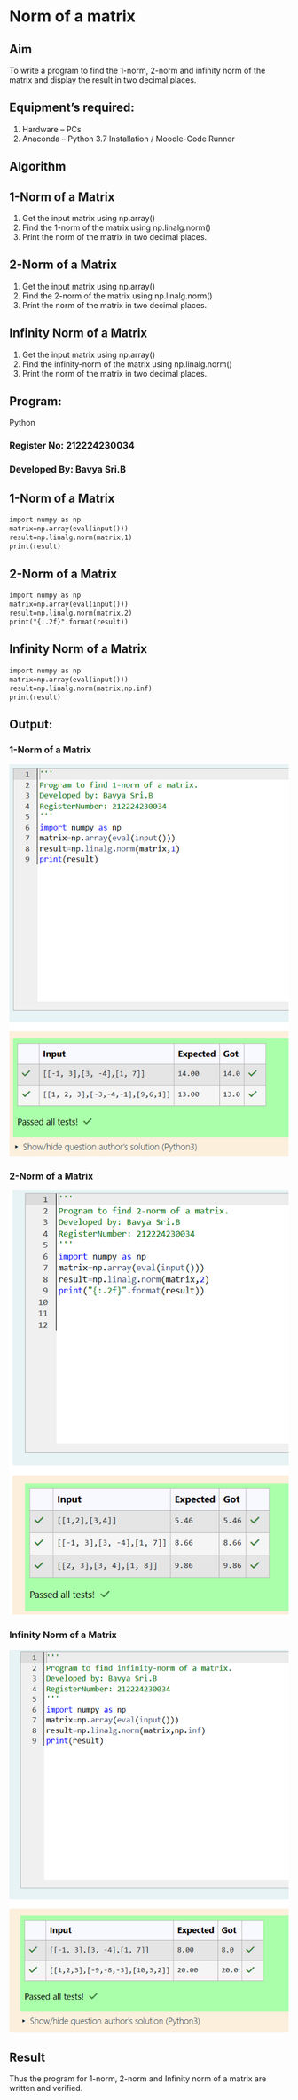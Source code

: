 # Norm of a matrix
## Aim
To write a program to find the 1-norm, 2-norm and infinity norm of the matrix and display the result in two decimal places.
## Equipment’s required:
1.	Hardware – PCs
2.	Anaconda – Python 3.7 Installation / Moodle-Code Runner
## Algorithm
## 1-Norm of a Matrix
1. Get the input matrix using np.array()   
2. Find the 1-norm of the matrix using np.linalg.norm()
3. Print the norm of the matrix in two decimal places.

## 2-Norm of a Matrix
1. Get the input matrix using np.array()   
2. Find the 2-norm of the matrix using np.linalg.norm()
3. Print the norm of the matrix in two decimal places.

## Infinity Norm of a Matrix
1. Get the input matrix using np.array()   
2. Find the infinity-norm of the matrix using np.linalg.norm()
3. Print the norm of the matrix in two decimal places.

 
## Program:
Python
### Register No: 212224230034
### Developed By: Bavya Sri.B
## 1-Norm of a Matrix
```
import numpy as np
matrix=np.array(eval(input()))
result=np.linalg.norm(matrix,1)
print(result)
```
## 2-Norm of a Matrix
```
import numpy as np
matrix=np.array(eval(input()))
result=np.linalg.norm(matrix,2)
print("{:.2f}".format(result))
```
## Infinity Norm of a Matrix
```
import numpy as np
matrix=np.array(eval(input()))
result=np.linalg.norm(matrix,np.inf)
print(result)
```
## Output:
### 1-Norm of a Matrix
![alt text](1-norm.png)
### 2-Norm of a Matrix
![alt text](2-norm.png)
### Infinity Norm of a Matrix
![alt text](infinity-norm.png)
## Result
Thus the program for 1-norm, 2-norm and Infinity norm of a matrix are written and verified.
